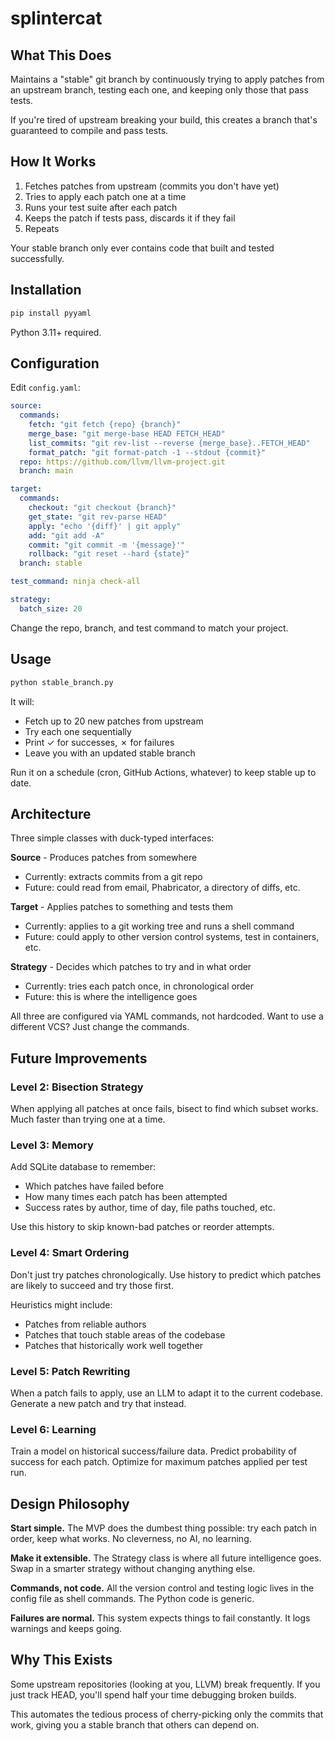 # splintercat

## What This Does

Maintains a "stable" git branch by continuously trying to apply patches from an upstream branch, testing each one, and keeping only those that pass tests.

If you're tired of upstream breaking your build, this creates a branch that's guaranteed to compile and pass tests.

## How It Works

1. Fetches patches from upstream (commits you don't have yet)
2. Tries to apply each patch one at a time
3. Runs your test suite after each patch
4. Keeps the patch if tests pass, discards it if they fail
5. Repeats

Your stable branch only ever contains code that built and tested successfully.

## Installation

```bash
pip install pyyaml
```

Python 3.11+ required.

## Configuration

Edit `config.yaml`:

```yaml
source:
  commands:
    fetch: "git fetch {repo} {branch}"
    merge_base: "git merge-base HEAD FETCH_HEAD"
    list_commits: "git rev-list --reverse {merge_base}..FETCH_HEAD"
    format_patch: "git format-patch -1 --stdout {commit}"
  repo: https://github.com/llvm/llvm-project.git
  branch: main

target:
  commands:
    checkout: "git checkout {branch}"
    get_state: "git rev-parse HEAD"
    apply: "echo '{diff}' | git apply"
    add: "git add -A"
    commit: "git commit -m '{message}'"
    rollback: "git reset --hard {state}"
  branch: stable

test_command: ninja check-all

strategy:
  batch_size: 20
```

Change the repo, branch, and test command to match your project.

## Usage

```bash
python stable_branch.py
```

It will:
- Fetch up to 20 new patches from upstream
- Try each one sequentially
- Print ✓ for successes, ✗ for failures
- Leave you with an updated stable branch

Run it on a schedule (cron, GitHub Actions, whatever) to keep stable up to date.

## Architecture

Three simple classes with duck-typed interfaces:

**Source** - Produces patches from somewhere
- Currently: extracts commits from a git repo
- Future: could read from email, Phabricator, a directory of diffs, etc.

**Target** - Applies patches to something and tests them
- Currently: applies to a git working tree and runs a shell command
- Future: could apply to other version control systems, test in containers, etc.

**Strategy** - Decides which patches to try and in what order
- Currently: tries each patch once, in chronological order
- Future: this is where the intelligence goes

All three are configured via YAML commands, not hardcoded. Want to use a different VCS? Just change the commands.

## Future Improvements

### Level 2: Bisection Strategy

When applying all patches at once fails, bisect to find which subset works. Much faster than trying one at a time.

### Level 3: Memory

Add SQLite database to remember:
- Which patches have failed before
- How many times each patch has been attempted
- Success rates by author, time of day, file paths touched, etc.

Use this history to skip known-bad patches or reorder attempts.

### Level 4: Smart Ordering

Don't just try patches chronologically. Use history to predict which patches are likely to succeed and try those first.

Heuristics might include:
- Patches from reliable authors
- Patches that touch stable areas of the codebase
- Patches that historically work well together

### Level 5: Patch Rewriting

When a patch fails to apply, use an LLM to adapt it to the current codebase. Generate a new patch and try that instead.

### Level 6: Learning

Train a model on historical success/failure data. Predict probability of success for each patch. Optimize for maximum patches applied per test run.

## Design Philosophy

**Start simple.** The MVP does the dumbest thing possible: try each patch in order, keep what works. No cleverness, no AI, no learning.

**Make it extensible.** The Strategy class is where all future intelligence goes. Swap in a smarter strategy without changing anything else.

**Commands, not code.** All the version control and testing logic lives in the config file as shell commands. The Python code is generic.

**Failures are normal.** This system expects things to fail constantly. It logs warnings and keeps going.

## Why This Exists

Some upstream repositories (looking at you, LLVM) break frequently. If you just track HEAD, you'll spend half your time debugging broken builds.

This automates the tedious process of cherry-picking only the commits that work, giving you a stable branch that others can depend on.

